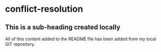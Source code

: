 # conflict-resolution

## This is a sub-heading created locally

All of this content added to the README file has been added from my local GIT repository. 